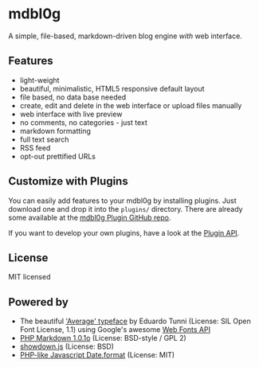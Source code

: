 # mdbl0g
A simple, file-based, markdown-driven blog engine *with* web interface.

## Features
* light-weight
* beautiful, minimalistic, HTML5 responsive default layout
* file based, no data base needed
* create, edit and delete in the web interface or upload files manually
* web interface with live preview
* no comments, no categories - just text
* markdown formatting
* full text search
* RSS feed
* opt-out prettified URLs

## Customize with Plugins
You can easily add features to your mdbl0g by installing plugins. Just download one and drop it into the `plugins/` directory. There are already some available at the [mdbl0g Plugin GitHub repo](https://github.com/Ps0ke/mdbl0g-plugins).

If you want to develop your own plugins, have a look at the [Plugin API](plugins/README.md).

## License
MIT licensed

## Powered by
* The beautiful ['Average' typeface](http://www.google.com/webfonts/specimen/Average) by Eduardo Tunni (License: SIL Open Font License, 1.1) using Google's awesome [Web Fonts API](http://www.google.com/webfonts/)
* [PHP Markdown 1.0.1o](https://github.com/michelf/php-markdown/) (License: BSD-style / GPL 2)
* [showdown.js](https://github.com/coreyti/showdown) (License: BSD)
* [PHP-like Javascript Date.format](http://jacwright.com/projects/javascript/date_format/) (License: MIT)
